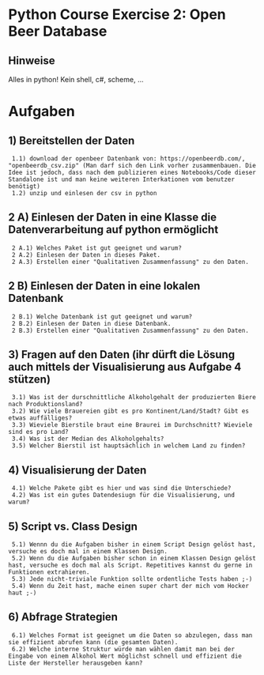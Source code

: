 # Python Course Exercise 2: Open Beer Database
## Hinweise

Alles in python! Kein shell, c#, scheme, ...

# Aufgaben
## 1) Bereitstellen der Daten
     1.1) download der openbeer Datenbank von: https://openbeerdb.com/, "openbeerdb_csv.zip" (Man darf sich den Link vorher zusammenbauen. Die Idee ist jedoch, dass nach dem publizieren eines Notebooks/Code dieser Standalone ist und man keine weiteren Interkationen vom benutzer benötigt)
     1.2) unzip und einlesen der csv in python

## 2 A) Einlesen der Daten in eine Klasse die Datenverarbeitung auf python ermöglicht
     2 A.1) Welches Paket ist gut geeignet und warum?
     2 A.2) Einlesen der Daten in dieses Paket.
     2 A.3) Erstellen einer "Qualitativen Zusammenfassung" zu den Daten.

## 2 B) Einlesen der Daten in eine lokalen Datenbank
     2 B.1) Welche Datenbank ist gut geeignet und warum?
     2 B.2) Einlesen der Daten in diese Datenbank.
     2 B.3) Erstellen einer "Qualitativen Zusammenfassung" zu den Daten.

## 3) Fragen auf den Daten (ihr dürft die Lösung auch mittels der Visualisierung aus Aufgabe 4 stützen)
     3.1) Was ist der durschnittliche Alkoholgehalt der produzierten Biere nach Produktionsland?
     3.2) Wie viele Brauereien gibt es pro Kontinent/Land/Stadt? Gibt es etwas auffälliges?
     3.3) Wieviele Bierstile braut eine Braurei im Durchschnitt? Wieviele sind es pro Land?
     3.4) Was ist der Median des Alkoholgehalts?
     3.5) Welcher Bierstil ist hauptsächlich in welchem Land zu finden?
     
## 4) Visualisierung der Daten
     4.1) Welche Pakete gibt es hier und was sind die Unterschiede?
     4.2) Was ist ein gutes Datendesiugn für die Visualisierung, und warum?

## 5) Script vs. Class Design
     5.1) Wennn du die Aufgaben bisher in einem Script Design gelöst hast, versuche es doch mal in einem Klassen Design.
     5.2) Wenn du die Aufgaben bisher schon in einem Klassen Design gelöst hast, versuche es doch mal als Script. Repetitives kannst du gerne in Funktionen extrahieren.
     5.3) Jede nicht-triviale Funktion sollte ordentliche Tests haben ;-)
     5.4) Wenn du Zeit hast, mache einen super chart der mich vom Hocker haut ;-) 
     
## 6) Abfrage Strategien
     6.1) Welches Format ist geeignet um die Daten so abzulegen, dass man sie effizient abrufen kann (die gesamten Daten).
     6.2) Welche interne Struktur würde man wählen damit man bei der Eingabe von einem Alkohol Wert möglichst schnell und effizient die Liste der Hersteller herausgeben kann?
     
